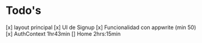 # Todo's

[x] layout principal
[x] UI de Signup
[x] Funcionalidad con appwrite (min 50)
[x] AuthContext 1hr43min
[] Home 2hrs:15min
